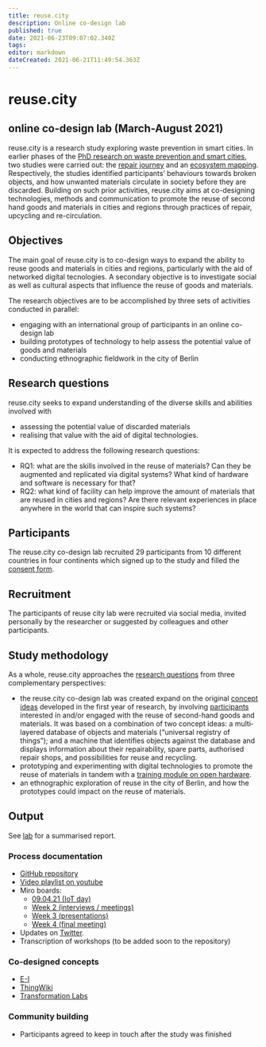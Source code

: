 ```yaml
---
title: reuse.city
description: Online co-design lab
published: true
date: 2021-06-23T09:07:02.340Z
tags:
editor: markdown
dateCreated: 2021-06-21T11:49:54.363Z
---
```


# reuse.city
## online co-design lab (March-August 2021)

reuse.city is a research study exploring waste prevention in smart cities. In earlier phases of the [PhD research on waste prevention and smart cities](/opendott), two studies were carried out: the [repair journey](/opendott/studies/repair-journey) and an [ecosystem mapping](/opendott/studies/ecosystem-mapping). Respectively, the studies identified participants’ behaviours towards broken objects, and how unwanted materials circulate in society before they are discarded. Building on such prior activities, reuse.city aims at co-designing technologies, methods and communication to promote the reuse of second hand goods and materials in cities and regions through practices of repair, upcycling and re-circulation.

## Objectives

The main goal of reuse.city is to co-design ways to expand the ability to reuse goods and materials in cities and regions, particularly with the aid of networked digital tecnologies. A secondary objective is to investigate social as well as cultural aspects that influence the reuse of goods and materials.

The research objectives are to be accomplished by three sets of activities conducted in parallel:

 - engaging with an international group of participants in an online co-design lab
 - building prototypes of technology to help assess the potential value of goods and materials
 - conducting ethnographic fieldwork in the city of Berlin

## Research questions

reuse.city seeks to expand understanding of the diverse skills and abilities involved with
 - assessing the potential value of discarded materials
 - realising that value with the aid of digital technologies.

It is expected to address the following research questions:

- RQ1: what are the skills involved in the reuse of materials? Can they be augmented and replicated via digital systems? What kind of hardware and software is necessary for that?
- RQ2: what kind of facility can help improve the amount of materials that are reused in cities and regions? Are there relevant experiences in place anywhere in the world that can inspire such systems?

## Participants

The reuse.city co-design lab recruited 29 participants from 10 different countries in four continents which signed up to the study and filled the [consent form](/opendott/studies/reuse-city/ethics).

## Recruitment

The participants of reuse city lab were recruited via social media, invited personally by the researcher or suggested by colleagues and other participants.

## Study methodology

As a whole, reuse.city approaches the [research questions](#research-questions) from three complementary perspectives:

 - the reuse.city co-design lab was created expand on the original [concept ideas](/opendott/concept-ideas) developed in the first year of research, by involving [participants](#participants) interested in and/or engaged with the reuse of second-hand goods and materials. It was based on a combination of two concept ideas: a multi‐layered database of objects and materials (“universal registry of things”); and a machine that identifies objects against the database and displays information about their repairability,
 spare parts, authorised repair shops, and possibilities for reuse and recycling.
 - prototyping and experimenting with digital technologies to promote the reuse of materials in tandem with a [training module on open hardware](/opendott/training/open-hardware).
 - an ethnographic exploration of reuse in the city of Berlin, and how the prototypes could impact on the reuse of materials.


## Output

See [lab](/opendott/studies/reuse-city/lab) for a summarised report.

### Process documentation

 - [GitHub repository](https://github.com/reuse-city/lab/)
 - [Video playlist on youtube](https://www.youtube.com/watch?v=v2pt18kbZis&list=PLSHdLCc8rAqvn9bf4-96V3M8k3jdctzz9)
 - Miro boards:
   - [09.04.21 (IoT day)](https://miro.com/app/board/o9J_lKnMSCk=/)
   - [Week 2 (interviews / meetings)](https://miro.com/app/board/o9J_lKTIy3I=/)
   - [Week 3 (presentations)](https://miro.com/app/board/o9J_lI_HCnE=/)
   - [Week 4 (final meeting)](https://miro.com/app/board/o9J_lHGsJyQ=/)
 - Updates on [Twitter](https://twitter.com/reuse_city).
 - Transcription of workshops (to be added soon to the repository)

### Co-designed concepts

- [E-I](/opendott/prototypes/e-i)
- [ThingWiki](/opendott/prototypes/thingwiki)
- [Transformation Labs](/opendott/prototypes/transformation-labs)


### Community building

- Participants agreed to keep in touch after the study was finished
